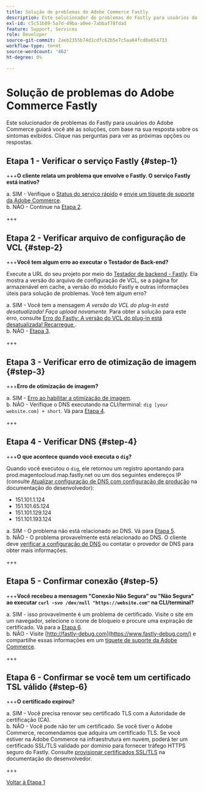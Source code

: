 ```yaml
---
title: Solução de problemas do Adobe Commerce Fastly
description: Este solucionador de problemas do Fastly para usuários do Adobe Commerce guiará você até as soluções, com base na sua resposta sobre os sintomas exibidos. Clique nas perguntas para ver as próximas opções ou respostas.
exl-id: c5c51b89-5a7d-49ba-a0ee-7abbaf78fdad
feature: Support, Services
role: Developer
source-git-commit: 2aeb2355b74d1cdfc62b5e7c5aa04fcd0a654733
workflow-type: tm+mt
source-wordcount: '462'
ht-degree: 0%

---
```


# Solução de problemas do Adobe Commerce Fastly

Este solucionador de problemas do Fastly para usuários do Adobe Commerce guiará você até as soluções, com base na sua resposta sobre os sintomas exibidos. Clique nas perguntas para ver as próximas opções ou respostas.

## Etapa 1 - Verificar o serviço Fastly {#step-1}

+++**O cliente relata um problema que envolve o Fastly. O serviço Fastly está inativo?**

a. SIM - Verifique o [Status do serviço rápido](https://status.fastly.com/) e [envie um tíquete de suporte da Adobe Commerce](/help/help-center-guide/help-center/magento-help-center-user-guide.md#submit-ticket).\
b. NÃO - Continue na [Etapa 2](#step-2).

+++

## Etapa 2 - Verificar arquivo de configuração de VCL {#step-2}

+++**Você tem algum erro ao executar o Testador de Back-end?**

Execute a URL do seu projeto por meio do [Testador de backend - Fastly](https://magento-tester.global.ssl.fastly.net/magento-tester/). Ela mostra a versão do arquivo de configuração de VCL, se a página for armazenável em cache, a versão do módulo Fastly e outras informações úteis para solução de problemas. Você tem algum erro?

a. SIM - Você tem a mensagem _A versão do VCL do plug-in está desatualizada! Faça upload novamente._ Para obter a solução para este erro, consulte [Erro do Fastly: A versão do VCL do plug-in está desatualizada! Recarregue ](/help/troubleshooting/miscellaneous/fastly-error-plugin-vcl-version-is-outdated-please-re-upload.md).\
b. NÃO - [Etapa 3](#step-3).

+++

## Etapa 3 - Verificar erro de otimização de imagem {#step-3}

+++**Erro de otimização de imagem?**

a. SIM - [Erro ao habilitar a otimização de imagem](/help/troubleshooting/miscellaneous/error-enabling-image-optimization-in-magento-commerce.md).\
b. NÃO - Verifique o DNS executando na CLI/terminal: `dig [your website.com] + short`. Vá para [Etapa 4](#step-4).

+++

## Etapa 4 - Verificar DNS {#step-4}

+++**O que acontece quando você executa o `dig`?**

Quando você executou o `dig`, ele retornou um registro apontando para prod.magentocloud.map.fastly.net ou um dos seguintes endereços IP (consulte [Atualizar configuração de DNS com configuração de produção](https://experienceleague.adobe.com/pt-br/docs/commerce-cloud-service/user-guide/launch/checklist#update-dns-configuration-with-production-settings) na documentação do desenvolvedor):

* 151.101.1.124
* 151.101.65.124
* 151.101.129.124
* 151.101.193.124

a. SIM - O problema não está relacionado ao DNS. Vá para [Etapa 5](#step-5).\
b. NÃO - O problema provavelmente está relacionado ao DNS. O cliente deve [verificar a configuração de DNS](https://experienceleague.adobe.com/pt-br/docs/commerce-cloud-service/user-guide/launch/checklist#update-dns-configuration-with-production-settings) ou contatar o provedor de DNS para obter mais informações.

+++

## Etapa 5 - Confirmar conexão {#step-5}

+++**Você recebeu a mensagem &quot;Conexão Não Segura&quot; ou &quot;Não Segura&quot; ao executar `curl -svo /dev/null "https://website.com"` na CLI/terminal?**

a. SIM - isso provavelmente é um problema de certificado. Visite o site em um navegador, selecione o ícone de bloqueio e procure uma expiração de certificado. Vá para a [Etapa 6](#step-6).\
b. NÃO - Visite [http://fastly-debug.com](https://www.fastly-debug.com/) e compartilhe essas informações em um [tíquete de suporte da Adobe Commerce](/help/help-center-guide/help-center/magento-help-center-user-guide.md#submit-ticket).

+++

## Etapa 6 - Confirmar se você tem um certificado TSL válido {#step-6}

+++**O certificado expirou?**

a. SIM - Você precisa renovar seu certificado TLS com a Autoridade de certificação (CA).\
b. NÃO - Você pode não ter um certificado. Se você tiver o Adobe Commerce, recomendamos que adquira um certificado TLS. Se você estiver na Adobe Commerce na infraestrutura em nuvem, poderá ter um certificado SSL/TLS validado por domínio para fornecer tráfego HTTPS seguro do Fastly. Consulte [provisionar certificados SSL/TLS](https://experienceleague.adobe.com/pt-br/docs/commerce-cloud-service/user-guide/cdn/setup-fastly/fastly-configuration#provision-ssltls-certificates) na documentação do desenvolvedor.

+++

[Voltar à Etapa 1](#step-1)
